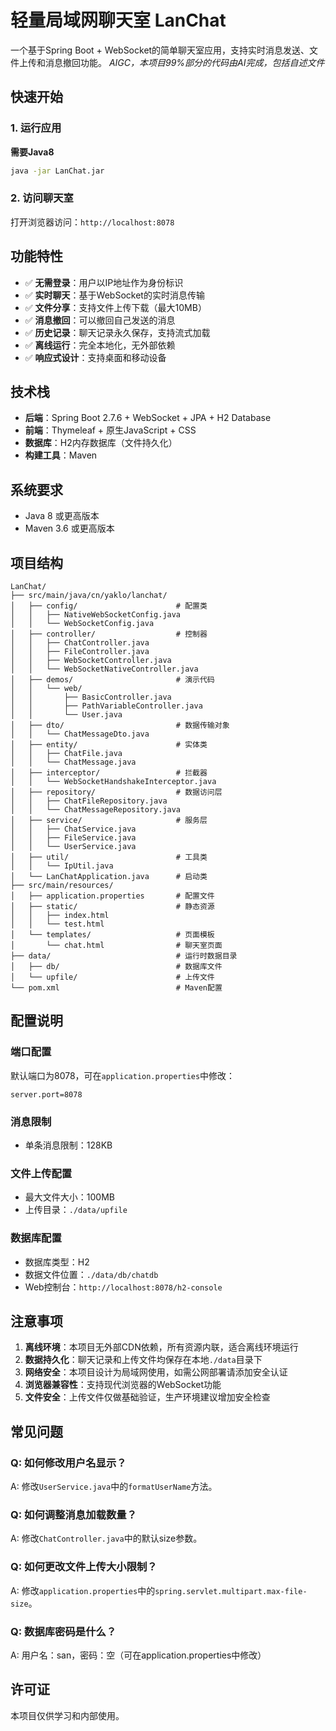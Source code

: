 # 轻量局域网聊天室 LanChat

一个基于Spring Boot + WebSocket的简单聊天室应用，支持实时消息发送、文件上传和消息撤回功能。
*AIGC，本项目99%部分的代码由AI完成，包括自述文件*

## 快速开始

### 1. 运行应用
**需要Java8**
```bash
java -jar LanChat.jar
```

### 2. 访问聊天室

打开浏览器访问：`http://localhost:8078`


## 功能特性

- ✅ **无需登录**：用户以IP地址作为身份标识
- ✅ **实时聊天**：基于WebSocket的实时消息传输
- ✅ **文件分享**：支持文件上传下载（最大10MB）
- ✅ **消息撤回**：可以撤回自己发送的消息
- ✅ **历史记录**：聊天记录永久保存，支持流式加载
- ✅ **离线运行**：完全本地化，无外部依赖
- ✅ **响应式设计**：支持桌面和移动设备

## 技术栈

- **后端**：Spring Boot 2.7.6 + WebSocket + JPA + H2 Database
- **前端**：Thymeleaf + 原生JavaScript + CSS
- **数据库**：H2内存数据库（文件持久化）
- **构建工具**：Maven

## 系统要求

- Java 8 或更高版本
- Maven 3.6 或更高版本

## 项目结构

```
LanChat/
├── src/main/java/cn/yaklo/lanchat/
│   ├── config/                      # 配置类
│   │   ├── NativeWebSocketConfig.java
│   │   └── WebSocketConfig.java
│   ├── controller/                  # 控制器
│   │   ├── ChatController.java
│   │   ├── FileController.java
│   │   ├── WebSocketController.java
│   │   └── WebSocketNativeController.java
│   ├── demos/                       # 演示代码
│   │   └── web/
│   │       ├── BasicController.java
│   │       ├── PathVariableController.java
│   │       └── User.java
│   ├── dto/                         # 数据传输对象
│   │   └── ChatMessageDto.java
│   ├── entity/                      # 实体类
│   │   ├── ChatFile.java
│   │   └── ChatMessage.java
│   ├── interceptor/                 # 拦截器
│   │   └── WebSocketHandshakeInterceptor.java
│   ├── repository/                  # 数据访问层
│   │   ├── ChatFileRepository.java
│   │   └── ChatMessageRepository.java
│   ├── service/                     # 服务层
│   │   ├── ChatService.java
│   │   ├── FileService.java
│   │   └── UserService.java
│   ├── util/                        # 工具类
│   │   └── IpUtil.java
│   └── LanChatApplication.java      # 启动类
├── src/main/resources/
│   ├── application.properties       # 配置文件
│   ├── static/                      # 静态资源
│   │   ├── index.html
│   │   └── test.html
│   └── templates/                   # 页面模板
│       └── chat.html                # 聊天室页面
├── data/                            # 运行时数据目录
│   ├── db/                          # 数据库文件
│   └── upfile/                      # 上传文件
└── pom.xml                          # Maven配置
```

## 配置说明

### 端口配置
默认端口为8078，可在`application.properties`中修改：

```properties
server.port=8078
```

### 消息限制
- 单条消息限制：128KB

### 文件上传配置
- 最大文件大小：100MB
- 上传目录：`./data/upfile`

### 数据库配置
- 数据库类型：H2
- 数据文件位置：`./data/db/chatdb`
- Web控制台：`http://localhost:8078/h2-console`

## 注意事项

1. **离线环境**：本项目无外部CDN依赖，所有资源内联，适合离线环境运行
2. **数据持久化**：聊天记录和上传文件均保存在本地`./data`目录下
3. **网络安全**：本项目设计为局域网使用，如需公网部署请添加安全认证
4. **浏览器兼容性**：支持现代浏览器的WebSocket功能
5. **文件安全**：上传文件仅做基础验证，生产环境建议增加安全检查

## 常见问题

### Q: 如何修改用户名显示？
A: 修改`UserService.java`中的`formatUserName`方法。

### Q: 如何调整消息加载数量？
A: 修改`ChatController.java`中的默认size参数。

### Q: 如何更改文件上传大小限制？
A: 修改`application.properties`中的`spring.servlet.multipart.max-file-size`。

### Q: 数据库密码是什么？
A: 用户名：san，密码：空（可在application.properties中修改）

## 许可证

本项目仅供学习和内部使用。